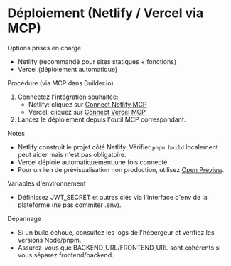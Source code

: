 # Déploiement (Netlify / Vercel via MCP)

Options prises en charge

- Netlify (recommandé pour sites statiques + fonctions)
- Vercel (déploiement automatique)

Procédure (via MCP dans Builder.io)

1. Connectez l'intégration souhaitée:
   - Netlify: cliquez sur [Connect Netlify MCP](#open-mcp-popover)
   - Vercel: cliquez sur [Connect Vercel MCP](#open-mcp-popover)
2. Lancez le déploiement depuis l'outil MCP correspondant.

Notes

- Netlify construit le projet côté Netlify. Vérifier `pnpm build` localement peut aider mais n'est pas obligatoire.
- Vercel déploie automatiquement une fois connecté.
- Pour un lien de prévisualisation non production, utilisez [Open Preview](#open-preview).

Variables d'environnement

- Définissez JWT_SECRET et autres clés via l'interface d'env de la plateforme (ne pas commiter .env).

Dépannage

- Si un build échoue, consultez les logs de l'hébergeur et vérifiez les versions Node/pnpm.
- Assurez-vous que BACKEND_URL/FRONTEND_URL sont cohérents si vous séparez frontend/backend.
